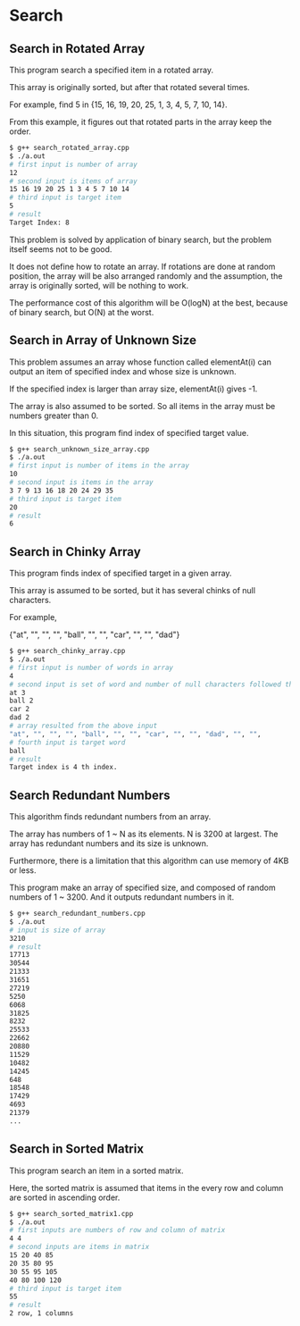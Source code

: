 # Search

## Search in Rotated Array

This program search a specified item in a rotated array.

This array is originally sorted, but after that rotated several times.

For example, find 5 in {15, 16, 19, 20, 25, 1, 3, 4, 5, 7, 10, 14}.

From this example, it figures out that rotated parts in the array keep the order.

```bash
$ g++ search_rotated_array.cpp
$ ./a.out
# first input is number of array
12
# second input is items of array
15 16 19 20 25 1 3 4 5 7 10 14
# third input is target item
5
# result
Target Index: 8
```

This problem is solved by application of binary search, but the problem itself seems not to be good.

It does not define how to rotate an array.
If rotations are done at random position,
the array will be also arranged randomly and the assumption, the array is originally sorted, will be nothing to work.

The performance cost of this algorithm will be O(logN) at the best, because of binary search, but O(N) at the worst.

## Search in Array of Unknown Size

This problem assumes an array whose function called elementAt(i) can output an item of specified index and whose size is unknown.

If the specified index is larger than array size, elementAt(i) gives -1.

The array is also assumed to be sorted.
So all items in the array must be numbers greater than 0.

In this situation, this program find index of specified target value.

```bash
$ g++ search_unknown_size_array.cpp
$ ./a.out
# first input is number of items in the array
10
# second input is items in the array
3 7 9 13 16 18 20 24 29 35
# third input is target item
20
# result
6
```

## Search in Chinky Array

This program finds index of specified target in a given array.

This array is assumed to be sorted, but it has several chinks of null characters.

For example,

{"at", "", "", "", "ball", "", "", "car", "", "", "dad"}

```bash
$ g++ search_chinky_array.cpp
$ ./a.out
# first input is number of words in array
4
# second input is set of word and number of null characters followed the word
at 3
ball 2
car 2
dad 2
# array resulted from the above input
"at", "", "", "", "ball", "", "", "car", "", "", "dad", "", "",
# fourth input is target word
ball
# result
Target index is 4 th index.
```

## Search Redundant Numbers

This algorithm finds redundant numbers from an array.

The array has numbers of 1 ~ N as its elements.
N is 3200 at largest.
The array has redundant numbers and its size is unknown.

Furthermore, there is a limitation that this algorithm can use memory of 4KB or less.

This program make an array of specified size, and composed of random numbers of 1 ~ 3200.
And it outputs redundant numbers in it.

```bash
$ g++ search_redundant_numbers.cpp
$ ./a.out
# input is size of array
3210
# result
17713
30544
21333
31651
27219
5250
6068
31825
8232
25533
22662
20880
11529
10482
14245
648
18548
17429
4693
21379
...
```

## Search in Sorted Matrix

This program search an item in a sorted matrix.

Here, the sorted matrix is assumed that items in the every row and column are sorted in ascending order.

```bash
$ g++ search_sorted_matrix1.cpp
$ ./a.out
# first inputs are numbers of row and column of matrix
4 4
# second inputs are items in matrix
15 20 40 85
20 35 80 95
30 55 95 105
40 80 100 120
# third input is target item
55
# result
2 row, 1 columns
```
